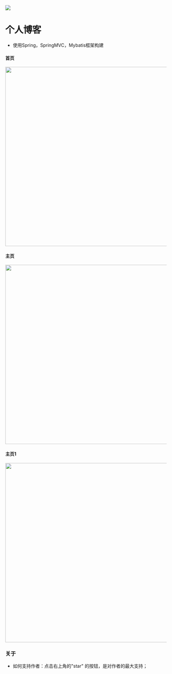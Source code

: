 ![](https://img.shields.io/badge/License-Apache%202-yellow.svg)
# 个人博客


- 使用Spring，SpringMVC，Mybatis框架构建

#### 首页
<center><img src="https://raw.githubusercontent.com/yangyuan6/blog/master/screenshot/01.jpg" width="1080" height="558"></center>

#### 主页
<center><img src="https://raw.githubusercontent.com/yangyuan6/blog/master/screenshot/02.jpg" width="1080" height="558"></center>

#### 主页1
<center><img src="https://raw.githubusercontent.com/yangyuan6/blog/master/screenshot/03.jpg" width="1080" height="558"></center>


###  关于

- 如何支持作者：点击右上角的"star" 的按钮，是对作者的最大支持；